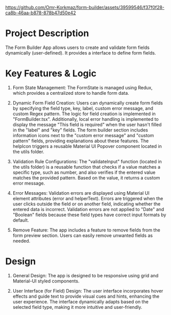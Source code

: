

https://github.com/Omr-Korkmaz/form-builder/assets/39599546/f37f0f28-ca8b-46aa-b878-878b47d50e42



# Project Description

The Form Builder App allows users to create and validate form fields dynamically (user-defined). It provides a interface to define form fields.

# Key Features & Logic

1. Form State Management: The FormState is managed using Redux, which provides a centralized store to handle form data. 

2. Dynamic Form Field Creation: Users can dynamically create form fields by specifying the field type, key, label, custom error message, and custom Regex pattern. The logic for field creation is implemented in "FormBuilder.tsx". Additionally, local error handling is implemented to display the message "This field is required" when the user hasn't filled in the "label" and "key" fields.  The form builder section includes information icons next to the "custom error message" and "custom pattern" fields, providing explanations about these features. The helpIcon triggers a reusable Material UI Popover component located in the utils folder.

3. Validation Rule Configurations: The "validateInput" function (located in the utils folder) is a reusable function that checks if a value matches a specific type, such as number, and also verifies if the entered value matches the provided pattern. Based on the value, it returns a custom error message.

4. Error Messages: Validation errors are displayed using Material UI element attributes (error and helperText). Errors are triggered when the user clicks outside the field or on another field, indicating whether the entered data is incorrect. Validation errors are not applied to "Date" and "Boolean" fields because these field types have correct input formats by default.

5. Remove Feature: The app includes a feature to remove fields from the form preview section. Users can easily remove unwanted fields as needed.

# Design

1. General Design: The app is designed to be responsive using grid and Material-UI styled components.

4. User Interface (for Field) Design: The user interface incorporates hover effects and guide text to provide visual cues and hints, enhancing the user experience. The interface dynamically adapts based on the selected field type, making it more intuitive and user-friendly.
